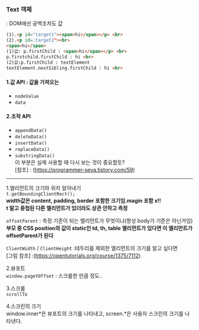 ### Text 객체
: DOM에선 공백조차도 값
```html
(1).<p id="target1"><span>hi</span></p> <br>
(2).<p id=:target2"><br>
<span>hi</span>
(1)값: p.firstChild : <span>hi</span></p> <br>
p.firstchild.firstChild : hi <br>
(2)값:p.firstChild : textElement
textElement.nextSibling.firstChild : hi <br>
  ```

#### 1.값 API : 값을 가져오는
- `nodeValue`
- `data`
#### 2.조작 API
- `appendData()`
- `deleteData()`
- `insertData()`
- `replaceData()`
- `substringData()`
<br> 이 부분은 실제 사용할 때 다시 보는 것이 중요할듯? <br>
[참조] : (https://programmer-seva.tistory.com/59)

---
1.엘리먼트의 크기와 위치 알아내기 <br>
`t.getBoundingClientRect();`<br>
  **width값은 content, padding, border 포함한 크기임.magin 포함 x!!** <br>
  **t 말고 중첩된 다른 엘리먼트가 있더라도 상관 안하고 측정** <br>
  
`offsetParent` : 측정 기준이 되는 엘리먼트가 무엇이냐(항상 body가 기준은 아닌거임)<br>
  **부모 중 CSS position의 값이 static인 td, th, table 엘리먼트가 있다면 이 엘리먼트가 offsetParent가 된다**<br>
  
`ClientWidth` / `ClientHeight` :테두리를 제외한 엘리먼트의 크기를 알고 싶다면<br>
[그림 참조] :(https://opentutorials.org/course/1375/7112)<br>

2.뷰포트<br>
`window.pageYOffset` : 스크롤한 만큼 정도..<br>

3.스크롤<br>
`scrollTo`<br>

4.스크린의 크기<br>
window.inner*은 뷰포트의 크기를 나타내고, screen.*은 사용자 스크린의 크기를 나타낸다.<br>
